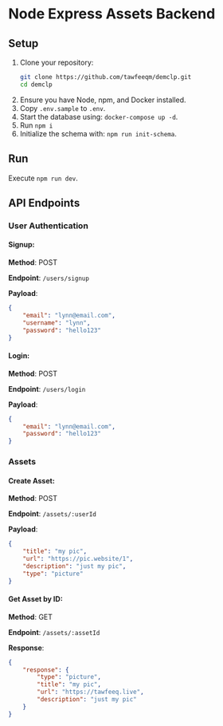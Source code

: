 
# Node Express Assets Backend

## Setup

1. Clone your repository:
   ```bash
   git clone https://github.com/tawfeeqm/demclp.git
   cd demclp
   ```
2. Ensure you have Node, npm, and Docker installed.
4. Copy `.env.sample` to `.env`.
5. Start the database using: `docker-compose up -d`.
6. Run ```npm i```
7. Initialize the schema with: `npm run init-schema`.

## Run

Execute `npm run dev`.

## API Endpoints

### User Authentication

#### Signup:
**Method**: POST

**Endpoint**: `/users/signup`

**Payload**:
```json
{
    "email": "lynn@email.com",
    "username": "lynn",
    "password": "hello123"
}
```

#### Login:
**Method**: POST

**Endpoint**: `/users/login`

**Payload**:
```json
{
    "email": "lynn@email.com",
    "password": "hello123"
}
```

### Assets

#### Create Asset:
**Method**: POST

**Endpoint**: `/assets/:userId`

**Payload**:
```json
{
    "title": "my pic",
    "url": "https://pic.website/1",
    "description": "just my pic",
    "type": "picture"
}
```

#### Get Asset by ID:
**Method**: GET

**Endpoint**: `/assets/:assetId`

**Response**:
```json
{
    "response": {
        "type": "picture",
        "title": "my pic",
        "url": "https://tawfeeq.live",
        "description": "just my pic"
    }
}
```

